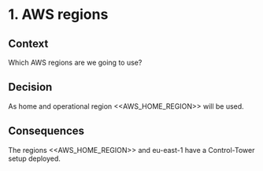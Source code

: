 # 1. AWS regions
[//]: # (TODO: Adapt or delete this ADR to your needs.)

## Context

Which AWS regions are we going to use?

## Decision

As home and operational region <<AWS_HOME_REGION>> will be used.

[//]: # (An exception are global AWS services that are only available in us-east-1.)

## Consequences

The regions <<AWS_HOME_REGION>> and eu-east-1 have a Control-Tower setup deployed.

[//]: # (The global region us-east-1 allows actions for global AWS services, e.g. IAM, CloudFront, Route53, etc.)
[//]: # (For all other regions, access will be denied by Control Tower Region Deny.)
